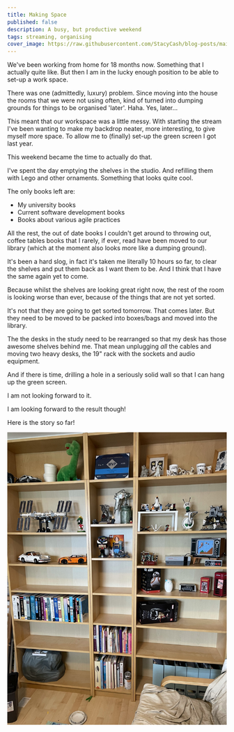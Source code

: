 ```yaml
---
title: Making Space
published: false
description: A busy, but productive weekend
tags: streaming, organising
cover_image: https://raw.githubusercontent.com/StacyCash/blog-posts/main/streaming/making-space/cover-image.jpeg
---
```


We've been working from home for 18 months now. Something that I actually quite like. But then I am in the lucky enough position to be able to set-up a work space.

There was one (admittedly, luxury) problem. Since moving into the house the rooms that we were not using often, kind of turned into dumping grounds for things to be organised 'later'. Haha. Yes, later...

This meant that our workspace was a little messy. With starting the stream I've been wanting to make my backdrop neater, more interesting, to give myself more space. To allow me to (finally) set-up the green screen I got last year.

This weekend became the time to actually do that.

I've spent the day emptying the shelves in the studio. And refilling them with Lego and other ornaments. Something that looks quite cool.

The only books left are:

* My university books
* Current software development books
* Books about various agile practices

All the rest, the out of date books I couldn't get around to throwing out, coffee tables books that I rarely, if ever, read have been moved to our library (which at the moment also looks more like a dumping ground).

It's been a hard slog, in fact it's taken me literally 10 hours so far, to clear the shelves and put them back as I want them to be. And I think that I have the same again yet to come.

Because whilst the shelves are looking great right now, the rest of the room is looking worse than ever, because of the things that are not yet sorted.

It's not that they are going to get sorted tomorrow. That comes later. But they need to be moved to be packed into boxes/bags and moved into the library.

The the desks in the study need to be rearranged so that my desk has those awesome shelves behind me. That mean unplugging *all* the cables and moving two heavy desks, the 19" rack with the sockets and audio equipment.

And if there is time, drilling a hole in a seriously solid wall so that I can hang up the green screen.

I am not looking forward to it.

I am looking forward to the result though!

Here is the story so far!

![Finished Shelving](https://raw.githubusercontent.com/StacyCash/blog-posts/main/streaming/making-space/finished-shelves.jpg)
